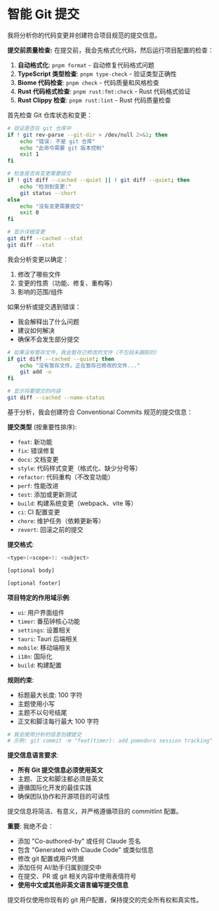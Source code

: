 # 智能 Git 提交

我将分析你的代码变更并创建符合项目规范的提交信息。

**提交前质量检查:**
在提交前，我会先格式化代码，然后运行项目配置的检查：

1. **自动格式化**: `pnpm format` - 自动修复代码格式问题
2. **TypeScript 类型检查**: `pnpm type-check` - 验证类型正确性
3. **Biome 代码检查**: `pnpm check` - 代码质量和风格检查
4. **Rust 代码格式检查**: `pnpm rust:fmt:check` - Rust 代码格式验证
5. **Rust Clippy 检查**: `pnpm rust:lint` - Rust 代码质量检查

首先检查 Git 仓库状态和变更：

```bash
# 验证是否在 git 仓库中
if ! git rev-parse --git-dir > /dev/null 2>&1; then
    echo "错误: 不是 git 仓库"
    echo "此命令需要 git 版本控制"
    exit 1
fi

# 检查是否有变更需要提交
if ! git diff --cached --quiet || ! git diff --quiet; then
    echo "检测到变更:"
    git status --short
else
    echo "没有变更需要提交"
    exit 0
fi

# 显示详细变更
git diff --cached --stat
git diff --stat
```

我会分析变更以确定：

1. 修改了哪些文件
2. 变更的性质（功能、修复、重构等）
3. 影响的范围/组件

如果分析或提交遇到错误：

- 我会解释出了什么问题
- 建议如何解决
- 确保不会发生部分提交

```bash
# 如果没有暂存文件，我会暂存已修改的文件（不包括未跟踪的）
if git diff --cached --quiet; then
    echo "没有暂存文件。正在暂存已修改的文件..."
    git add -u
fi

# 显示将要提交的内容
git diff --cached --name-status
```

基于分析，我会创建符合 Conventional Commits 规范的提交信息：

**提交类型** (按重要性排序):

- `feat`: 新功能
- `fix`: 错误修复
- `docs`: 文档变更
- `style`: 代码样式变更（格式化、缺少分号等）
- `refactor`: 代码重构（不改变功能）
- `perf`: 性能改进
- `test`: 添加或更新测试
- `build`: 构建系统变更（webpack、vite 等）
- `ci`: CI 配置变更
- `chore`: 维护任务（依赖更新等）
- `revert`: 回滚之前的提交

**提交格式**:

```bash
<type>(<scope>): <subject>

[optional body]

[optional footer]
```

**项目特定的作用域示例**:

- `ui`: 用户界面组件
- `timer`: 番茄钟核心功能
- `settings`: 设置相关
- `tauri`: Tauri 后端相关
- `mobile`: 移动端相关
- `i18n`: 国际化
- `build`: 构建配置

**规则约束**:

- 标题最大长度: 100 字符
- 主题使用小写
- 主题不以句号结尾
- 正文和脚注每行最大 100 字符

```bash
# 我会使用分析的信息创建提交
# 示例: git commit -m "feat(timer): add pomodoro session tracking"
```

**提交信息语言要求**:

- **所有 Git 提交信息必须使用英文**
- 主题、正文和脚注都必须是英文
- 遵循国际化开发的最佳实践
- 确保团队协作和开源项目的可读性

提交信息将简洁、有意义，并严格遵循项目的 commitlint 配置。

**重要**: 我绝不会：

- 添加 "Co-authored-by" 或任何 Claude 签名
- 包含 "Generated with Claude Code" 或类似信息
- 修改 git 配置或用户凭据
- 添加任何 AI/助手归属到提交中
- 在提交、PR 或 git 相关内容中使用表情符号
- **使用中文或其他非英文语言编写提交信息**

提交将仅使用你现有的 git 用户配置，保持提交的完全所有权和真实性。
